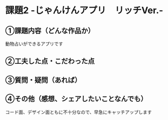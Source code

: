 # 課題2 -じゃんけんアプリ　リッチVer.-

## ①課題内容（どんな作品か）
動物占いができるアプリです

## ②工夫した点・こだわった点

## ③質問・疑問（あれば）

## ④その他（感想、シェアしたいことなんでも）
コード面、デザイン面ともに不十分なので、早急にキャッチアップします

